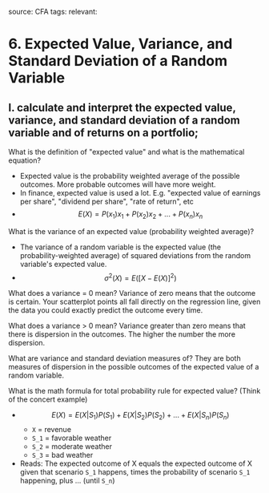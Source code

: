 source: CFA
tags: 
relevant: 

# 6. Expected Value, Variance, and Standard Deviation of a Random Variable

## l. calculate and interpret the expected value, variance, and standard deviation of a random variable and of returns on a portfolio;

What is the definition of "expected value" and what is the mathematical equation?
- Expected value is the probability weighted average of the possible outcomes. More probable outcomes will have more weight.
- In finance, expected value is used a lot. E.g. "expected value of earnings per share", "dividend per share", "rate of return", etc
- $$E(X) = P(x_1)x_1 + P(x_2)x_2 + ... + P(x_n)x_n$$

What is the variance of an expected value (probability weighted average)?
- The variance of a random variable is the expected value (the probability-weighted average) of squared deviations from the random variable's expected value.
- $$\sigma^2(X) = E([X - E(X)]^2)$$

What does a variance = 0 mean?
Variance of zero means that the outcome is certain. Your scatterplot points all fall directly on the regression line, given the data you could exactly predict the outcome every time.

What does a variance > 0 mean?
Variance greater than zero means that there is dispersion in the outcomes. The higher the number the more dispersion.

What are variance and standard deviation measures of?
They are both measures of dispersion in the possible outcomes of the expected value of a random variable.

What is the math formula for total probability rule for expected value? (Think of the concert example)
- $$E(X) = E(X | S_1)P(S_1) + E(X | S_2)P(S_2) + ... + E(X | S_n)P(S_n)$$
	- `X` = revenue
	- `S_1` = favorable weather
	- `S_2` = moderate weather
	- `S_3` = bad weather
- Reads: The expected outcome of X equals the expected outcome of X given that scenario `S_1` happens, times the probability of scenario `S_1` happening, plus ... (until `S_n`)

